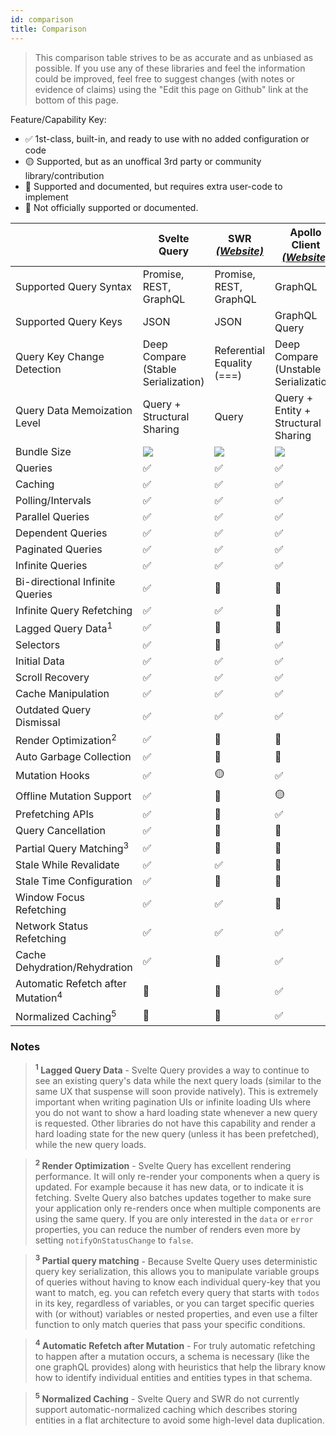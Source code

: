 ```yaml
---
id: comparison
title: Comparison
---
```


> This comparison table strives to be as accurate and as unbiased as possible. If you use any of these libraries and feel the information could be improved, feel free to suggest changes (with notes or evidence of claims) using the "Edit this page on Github" link at the bottom of this page.

Feature/Capability Key:

- ✅ 1st-class, built-in, and ready to use with no added configuration or code
- 🟡 Supported, but as an unoffical 3rd party or community library/contribution
- 🔶 Supported and documented, but requires extra user-code to implement
- 🛑 Not officially supported or documented.

|                                              | Svelte Query                            | SWR [_(Website)_][swr]     | Apollo Client [_(Website)_][apollo]   |
| -------------------------------------------- | -------------------------------------- | -------------------------- | ------------------------------------- |
| Supported Query Syntax                       | Promise, REST, GraphQL                 | Promise, REST, GraphQL     | GraphQL                               |
| Supported Query Keys                         | JSON                                   | JSON                       | GraphQL Query                         |
| Query Key Change Detection                   | Deep Compare (Stable Serialization)    | Referential Equality (===) | Deep Compare (Unstable Serialization) |
| Query Data Memoization Level                 | Query + Structural Sharing             | Query                      | Query + Entity + Structural Sharing   |
| Bundle Size                                  | [![][bp-*-query]][bpl-*-query] | [![][bp-swr]][bpl-swr]     | [![][bp-apollo]][bpl-apollo]          |
| Queries                                      | ✅                                     | ✅                         | ✅                                    |
| Caching                                      | ✅                                     | ✅                         | ✅                                    |
| Polling/Intervals                            | ✅                                     | ✅                         | ✅                                    |
| Parallel Queries                             | ✅                                     | ✅                         | ✅                                    |
| Dependent Queries                            | ✅                                     | ✅                         | ✅                                    |
| Paginated Queries                            | ✅                                     | ✅                         | ✅                                    |
| Infinite Queries                             | ✅                                     | ✅                         | ✅                                    |
| Bi-directional Infinite Queries              | ✅                                     | 🔶                         | 🔶                                    |
| Infinite Query Refetching                    | ✅                                     | ✅                         | 🛑                                    |
| Lagged Query Data<sup>1</sup>                | ✅                                     | 🛑                         | 🛑                                    |
| Selectors                                    | ✅                                     | 🛑                         | ✅                                    |
| Initial Data                                 | ✅                                     | ✅                         | ✅                                    |
| Scroll Recovery                              | ✅                                     | ✅                         | ✅                                    |
| Cache Manipulation                           | ✅                                     | ✅                         | ✅                                    |
| Outdated Query Dismissal                     | ✅                                     | ✅                         | ✅                                    |
| Render Optimization<sup>2</sup>              | ✅                                     | 🛑                         | 🛑                                    |
| Auto Garbage Collection                      | ✅                                     | 🛑                         | 🛑                                    |
| Mutation Hooks                               | ✅                                     | 🟡                         | ✅                                    |
| Offline Mutation Support                     | ✅                                     | 🛑                         | 🟡                                    |
| Prefetching APIs                             | ✅                                     | 🔶                         | ✅                                    |
| Query Cancellation                           | ✅                                     | 🛑                         | 🛑                                    |
| Partial Query Matching<sup>3</sup>           | ✅                                     | 🛑                         | 🛑                                    |
| Stale While Revalidate                       | ✅                                     | ✅                         | 🛑                                    |
| Stale Time Configuration                     | ✅                                     | 🛑                         | 🛑                                    |
| Window Focus Refetching                      | ✅                                     | ✅                         | 🛑                                    |
| Network Status Refetching                    | ✅                                     | ✅                         | ✅                                    |
| Cache Dehydration/Rehydration                | ✅                                     | 🛑                         | ✅                                    |
| Automatic Refetch after Mutation<sup>4</sup> | 🔶                                     | 🔶                         | ✅                                    |
| Normalized Caching<sup>5</sup>               | 🛑                                     | 🛑                         | ✅                                    |

### Notes

> **<sup>1</sup> Lagged Query Data** - Svelte Query provides a way to continue to see an existing query's data while the next query loads (similar to the same UX that suspense will soon provide natively). This is extremely important when writing pagination UIs or infinite loading UIs where you do not want to show a hard loading state whenever a new query is requested. Other libraries do not have this capability and render a hard loading state for the new query (unless it has been prefetched), while the new query loads.

> **<sup>2</sup> Render Optimization** - Svelte Query has excellent rendering performance. It will only re-render your components when a query is updated. For example because it has new data, or to indicate it is fetching. Svelte Query also batches updates together to make sure your application only re-renders once when multiple components are using the same query. If you are only interested in the `data` or `error` properties, you can reduce the number of renders even more by setting `notifyOnStatusChange` to `false`.

> **<sup>3</sup> Partial query matching** - Because Svelte Query uses deterministic query key serialization, this allows you to manipulate variable groups of queries without having to know each individual query-key that you want to match, eg. you can refetch every query that starts with `todos` in its key, regardless of variables, or you can target specific queries with (or without) variables or nested properties, and even use a filter function to only match queries that pass your specific conditions.

> **<sup>4</sup> Automatic Refetch after Mutation** - For truly automatic refetching to happen after a mutation occurs, a schema is necessary (like the one graphQL provides) along with heuristics that help the library know how to identify individual entities and entities types in that schema.

> **<sup>5</sup> Normalized Caching** - Svelte Query and SWR do not currently support automatic-normalized caching which describes storing entities in a flat architecture to avoid some high-level data duplication.

[swr]: https://github.com/vercel/swr
[apollo]: https://github.com/apollographql/apollo-client
[bp-*-query]: https://badgen.net/bundlephobia/minzip/react-query?label=%20
[bp-swr]: https://badgen.net/bundlephobia/minzip/swr?label=%20
[bp-apollo]: https://badgen.net/bundlephobia/minzip/@apollo/client?label=%20
[bpl-*-query]: https://bundlephobia.com/result?p=react-query
[bpl-swr]: https://bundlephobia.com/result?p=swr
[bpl-apollo]: https://bundlephobia.com/result?p=@apollo/client
